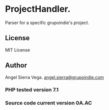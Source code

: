 # ProjectHandler.
Parser for a specific grupoindie's project.

## License
MIT License

## Author
Angel Sierra Vega. <angel.sierra@grupoindie.com>

### PHP tested version 7.1

### Source code current version 0A.AC